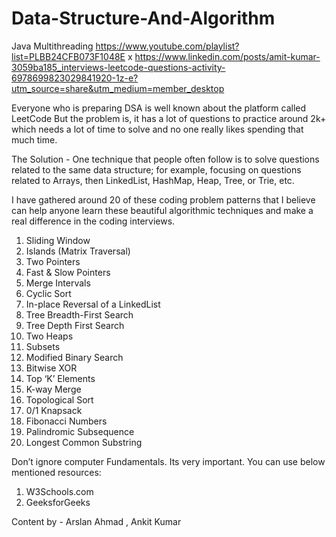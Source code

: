 # Data-Structure-And-Algorithm
Java Multithreading
https://www.youtube.com/playlist?list=PLBB24CFB073F1048E
x
https://www.linkedin.com/posts/amit-kumar-3059ba185_interviews-leetcode-questions-activity-6978699823029841920-1z-e?utm_source=share&utm_medium=member_desktop

Everyone who is preparing DSA is well known about the platform called LeetCode But the problem is, it has a lot of questions to practice around 2k+ which needs a lot of time to solve and no one really likes spending that much time.

The Solution -
One technique that people often follow is to solve questions related to the same data structure; for example, focusing on questions related to Arrays, then LinkedList, HashMap, Heap, Tree, or Trie, etc.

I have gathered around 20 of these coding problem patterns that I believe can help anyone learn these beautiful algorithmic techniques and make a real difference in the coding interviews.

1) Sliding Window
2) Islands (Matrix Traversal)
3) Two Pointers
4) Fast & Slow Pointers
5) Merge Intervals
6) Cyclic Sort
7) In-place Reversal of a LinkedList
8) Tree Breadth-First Search
9) Tree Depth First Search
10) Two Heaps
11) Subsets
12) Modified Binary Search
13) Bitwise XOR
14) Top ‘K’ Elements
15) K-way Merge
16) Topological Sort
17) 0/1 Knapsack
18) Fibonacci Numbers
19) Palindromic Subsequence
20) Longest Common Substring

Don’t ignore computer Fundamentals.
Its very important. You can use below mentioned resources:

1. W3Schools.com
2. GeeksforGeeks


Content by - Arslan Ahmad , Ankit Kumar